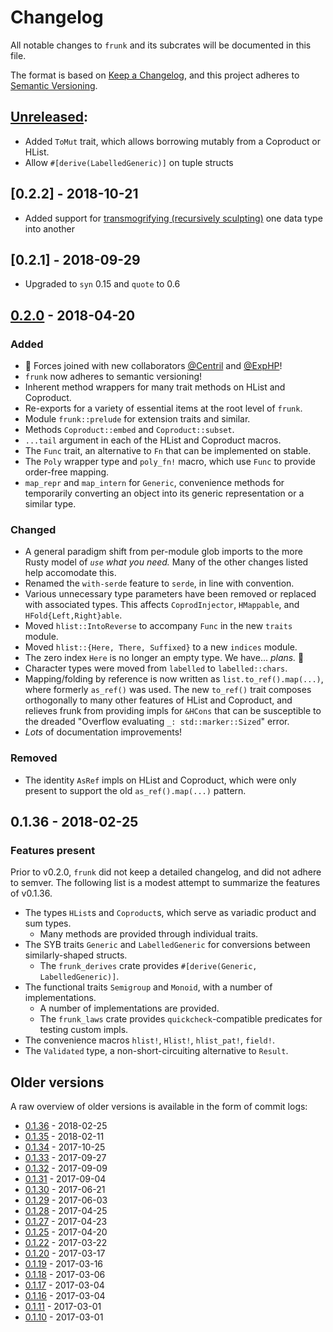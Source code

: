 # Changelog
All notable changes to `frunk` and its subcrates will be documented in this file.

The format is based on [Keep a Changelog](http://keepachangelog.com/en/1.0.0/),
and this project adheres to [Semantic Versioning](http://semver.org/spec/v2.0.0.html).

## [Unreleased]:
- Added `ToMut` trait, which allows borrowing mutably from a Coproduct or HList.
- Allow `#[derive(LabelledGeneric)]` on tuple structs

## [0.2.2] - 2018-10-21
- Added support for [transmogrifying (recursively sculpting)](https://docs.rs/frunk/0.2.2/frunk/labelled/trait.Transmogrifier.html) one data type into another

## [0.2.1] - 2018-09-29
- Upgraded to `syn` 0.15 and `quote` to 0.6

## [0.2.0] - 2018-04-20
### Added
- :confetti_ball: Forces joined with new collaborators [@Centril] and [@ExpHP]!
- `frunk` now adheres to semantic versioning!
- Inherent method wrappers for many trait methods on HList and Coproduct.
- Re-exports for a variety of essential items at the root level of `frunk`.
- Module `frunk::prelude` for extension traits and similar.
- Methods `Coproduct::embed` and `Coproduct::subset`.
- `...tail` argument in each of the HList and Coproduct macros.
- The `Func` trait, an alternative to `Fn` that can be implemented on stable.
- The `Poly` wrapper type and `poly_fn!` macro, which use `Func` to provide
  order-free mapping.
- `map_repr` and `map_intern` for `Generic`, convenience methods for
  temporarily converting an object into its generic representation or
  a similar type.

### Changed
- A general paradigm shift from per-module glob imports to the more
  Rusty model of *`use` what you need.*  Many of the other changes listed
  help accomodate this.
- Renamed the `with-serde` feature to `serde`, in line with convention.
- Various unnecessary type parameters have been removed or replaced with
  associated types.  This affects `CoprodInjector`, `HMappable`,
  and `HFold{Left,Right}able`.
- Moved `hlist::IntoReverse` to accompany `Func` in the new `traits` module.
- Moved `hlist::{Here, There, Suffixed}` to a new `indices` module.
- The zero index `Here` is no longer an empty type.  We have... *plans.*
  :japanese_ogre:
- Character types were moved from `labelled` to `labelled::chars`.
- Mapping/folding by reference is now written as `list.to_ref().map(...)`,
  where formerly `as_ref()` was used. The new `to_ref()` trait composes
  orthogonally to many other features of HList and Coproduct, and relieves
  frunk from providing impls for `&HCons` that can be susceptible to the
  dreaded "Overflow evaluating `_: std::marker::Sized`" error.
- *Lots* of documentation improvements!

### Removed
- The identity `AsRef` impls on HList and Coproduct, which were only
  present to support the old `as_ref().map(...)` pattern.

## 0.1.36 - 2018-02-25

### Features present
Prior to v0.2.0, `frunk` did not keep a detailed changelog, and did not adhere to semver.
The following list is a modest attempt to summarize the features of v0.1.36.

- The types `HList`s and `Coproduct`s, which serve as variadic product and sum types.
  - Many methods are provided through individual traits.
- The SYB traits `Generic` and `LabelledGeneric` for conversions between similarly-shaped structs.
  - The `frunk_derives` crate provides `#[derive(Generic, LabelledGeneric)]`.
- The functional traits `Semigroup` and `Monoid`, with a number of implementations.
  - A number of implementations are provided.
  - The `frunk_laws` crate provides `quickcheck`-compatible predicates for testing custom impls.
- The convenience macros `hlist!`, `Hlist!`, `hlist_pat!`, `field!`.
- The `Validated` type, a non-short-circuiting alternative to `Result`.

## Older versions

A raw overview of older versions is available in the form of commit logs:

* [0.1.36](https://github.com/lloydmeta/frunk/compare/v0.1.35...v0.1.36) - 2018-02-25
* [0.1.35](https://github.com/lloydmeta/frunk/compare/v0.1.34...v0.1.35) - 2018-02-11
* [0.1.34](https://github.com/lloydmeta/frunk/compare/v0.1.33...v0.1.34) - 2017-10-25
* [0.1.33](https://github.com/lloydmeta/frunk/compare/v0.1.32...v0.1.33) - 2017-09-27
* [0.1.32](https://github.com/lloydmeta/frunk/compare/v0.1.31...v0.1.32) - 2017-09-09
* [0.1.31](https://github.com/lloydmeta/frunk/compare/v0.1.30...v0.1.31) - 2017-09-04
* [0.1.30](https://github.com/lloydmeta/frunk/compare/v0.1.29...v0.1.30) - 2017-06-21
* [0.1.29](https://github.com/lloydmeta/frunk/compare/v0.1.28...v0.1.29) - 2017-06-03
* [0.1.28](https://github.com/lloydmeta/frunk/compare/v0.1.27...v0.1.28) - 2017-04-25
* [0.1.27](https://github.com/lloydmeta/frunk/compare/v0.1.25...v0.1.27) - 2017-04-23
* [0.1.25](https://github.com/lloydmeta/frunk/compare/v0.1.22...v0.1.25) - 2017-04-20
* [0.1.22](https://github.com/lloydmeta/frunk/compare/v0.1.20...v0.1.22) - 2017-03-22
* [0.1.20](https://github.com/lloydmeta/frunk/compare/v0.1.19...v0.1.20) - 2017-03-17
* [0.1.19](https://github.com/lloydmeta/frunk/compare/v0.1.18...v0.1.19) - 2017-03-16
* [0.1.18](https://github.com/lloydmeta/frunk/compare/v0.1.17...v0.1.18) - 2017-03-06
* [0.1.17](https://github.com/lloydmeta/frunk/compare/v0.1.16...v0.1.17) - 2017-03-04
* [0.1.16](https://github.com/lloydmeta/frunk/compare/v0.1.11...v0.1.16) - 2017-03-04
* [0.1.11](https://github.com/lloydmeta/frunk/compare/v0.1.10...v0.1.11) - 2017-03-01
* [0.1.10](https://github.com/lloydmeta/frunk/compare/v0.1.9...v0.1.10) - 2017-03-01

<!-- Misc links -->
[@lloydmeta]: https://github.com/lloydmeta
[@ExpHP]: https://github.com/ExpHP
[@Centril]: https://github.com/Centril

<!-- Here's the list of heading links.  Be sure to update with each release! -->
[Unreleased]: https://github.com/lloydmeta/frunk/compare/v0.2.0...HEAD
[0.2.0]: https://github.com/lloydmeta/frunk/compare/v0.1.36...v0.2.0
